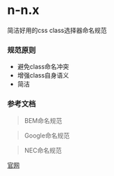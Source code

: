 # n-n.x
简洁好用的css class选择器命名规范

### 规范原则

+ 避免class命名冲突
+ 增强class自身语义
+ 简洁

### 参考文档

> BEM命名规范

> Google命名规范

> NEC命名规范

[官网](http://www.rew3c.com)

